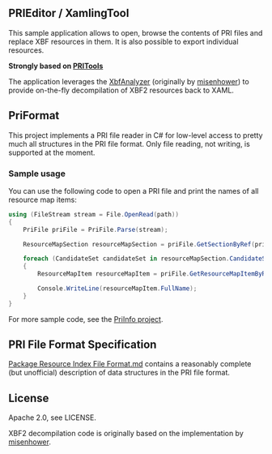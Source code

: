 ## PRIEditor / XamlingTool

This sample application allows to open, browse the contents of PRI files and replace XBF resources in them.
It is also possible to export individual resources.

**Strongly based on [PRITools](https://github.com/chausner/PRITools)**

The application leverages the [XbfAnalyzer](https://github.com/chausner/XbfAnalyzer)
(originally by [misenhower](https://github.com/misenhower/XbfAnalyzer))
to provide on-the-fly decompilation of XBF2 resources back to XAML.

## PriFormat

This project implements a PRI file reader in C# for low-level access to pretty much all structures in the PRI file format.
Only file reading, not writing, is supported at the moment.

### Sample usage

You can use the following code to open a PRI file and print the names of all resource map items:

```csharp
using (FileStream stream = File.OpenRead(path))
{
    PriFile priFile = PriFile.Parse(stream);

    ResourceMapSection resourceMapSection = priFile.GetSectionByRef(priFile.PriDescriptorSection.PrimaryResourceMapSection.Value);

    foreach (CandidateSet candidateSet in resourceMapSection.CandidateSets.Values)
    {
        ResourceMapItem resourceMapItem = priFile.GetResourceMapItemByRef(candidateSet.ResourceMapItem);

        Console.WriteLine(resourceMapItem.FullName);
    }
}
```

For more sample code, see the [PriInfo project](PriInfo/Program.cs).

## PRI File Format Specification

[Package Resource Index File Format.md](Package%20Resource%20Index%20File%20Format.md) contains a reasonably complete (but unofficial) description of data structures in the PRI file format.

## License

Apache 2.0, see LICENSE.

XBF2 decompilation code is originally based on the implementation by [misenhower](https://github.com/misenhower/XbfAnalyzer).
